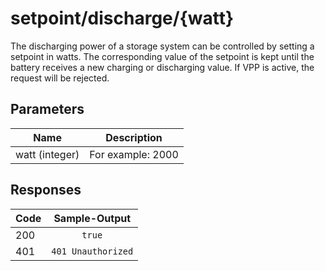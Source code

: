 # setpoint/discharge/{watt}

The discharging power of a storage system can be controlled by setting a setpoint in watts. The corresponding value of the setpoint is kept until the battery receives a new charging or discharging value.
If VPP is active, the request will be rejected.

## Parameters
| Name | Description |
| :------------: | :------------: |
| watt (integer) | For example: 2000 |

## Responses
| Code | Sample-Output |
| ------------ | :------------: |
| 200 | ``` true ``` |
| 401 | ``` 401 Unauthorized ``` |
